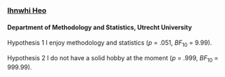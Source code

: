 ### [Ihnwhi Heo](https://ihnwhiheo.github.io/)
#### Department of Methodology and Statistics, Utrecht University

Hypothesis 1
I enjoy methodology and statistics ($p$ = .051, $BF_{10}$ = 9.99).

Hypothesis 2
I do not have a solid hobby at the moment ($p$ = .999, $BF_{10}$ = 999.99).
